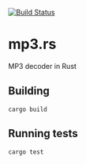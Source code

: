 [![Build Status](https://travis-ci.org/audiocogs/mp3.rs.svg)](https://travis-ci.org/audiocogs/mp3.rs)

# mp3.rs

MP3 decoder in Rust

## Building

```
cargo build
```

## Running tests

```
cargo test
```
